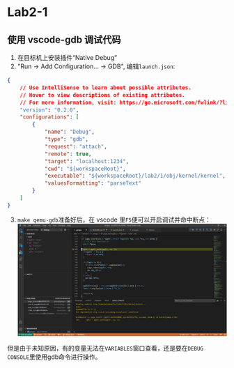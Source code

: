 # Lab2-1

## 使用 vscode-gdb 调试代码
1. 在目标机上安装插件“Native Debug”
2. "Run -> Add Configuration... -> GDB", 编辑`launch.json`:
```json
{
	// Use IntelliSense to learn about possible attributes.
	// Hover to view descriptions of existing attributes.
	// For more information, visit: https://go.microsoft.com/fwlink/?linkid=830387
	"version": "0.2.0",
	"configurations": [
		{
			"name": "Debug",
			"type": "gdb",
			"request": "attach",
			"remote": true,
			"target": "localhost:1234",
			"cwd": "${workspaceRoot}",
			"executable": "${workspaceRoot}/lab2/1/obj/kernel/kernel",
			"valuesFormatting": "parseText"
		}
	]
}
```
3. `make qemu-gdb`准备好后，在 vscode 里`F5`便可以开启调试并命中断点：
![](imgs/vscode-gdb.png)

但是由于未知原因，有的变量无法在`VARIABLES`窗口查看，还是要在`DEBUG CONSOLE`里使用gdb命令进行操作。
